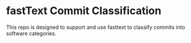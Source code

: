 # fastText Commit Classification

This repo is designed to support and use fasttext to classify commits into software categories.
